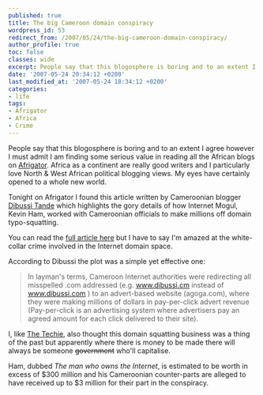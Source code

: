 ```yaml
---
published: true
title: The big Cameroon domain conspiracy
wordpress_id: 53
redirect_from: /2007/05/24/the-big-cameroon-domain-conspiracy/
author_profile: true
toc: false
classes: wide
excerpt: People say that this blogosphere is boring and to an extent I agree however I must admit I am finding some serious value in reading all the African blogs on Afrigator.
date: '2007-05-24 20:34:12 +0200'
last_modified_at: '2007-05-24 18:34:12 +0200'
categories:
- life
tags:
- Afrigator
- Africa
- Crime
---
```

People say that this blogosphere is boring and to an extent I agree however I must admit I am finding some serious value in reading all the African blogs on <a href="http://afrigator.com">Afrigator</a>. Africa as a continent are really good writers and I particularly love North & West African political blogging views. My eyes have certainly opened to a whole new world.

Tonight on Afrigator I found this article written by Cameroonian blogger <a href="http://www.dibussi.com/">Dibussi Tande</a> which highlights the gory details of how Internet Mogul, Kevin Ham, worked with Cameroonian officials to make millions off domain typo-squatting. 

You can read the <a href="http://www.dibussi.com/2007/05/how_cameroon_au.html">full article here</a> but I have to say I'm amazed at the white-collar crime involved in the Internet domain space. 

According to Dibussi the plot was a simple yet effective one:

>In layman's terms, Cameroon Internet authorities were redirecting all misspelled .com addressed (e.g. www.dibussi.cm instead of www.dibussi.com ) to an advert-based website (agoga.com), where they were making millions of dollars in pay-per-click advert revenue (Pay-per-click is an advertising system where advertisers pay an agreed amount for each click delivered to their site).

I, like <a href="http://thetechie.co.za/?p=5">The Techie</a>, also thought this domain squatting business was a thing of the past but apparently where there is money to be made there will always be someone <strike>government</strike> who'll capitalise.

Ham, dubbed <em>The man who owns the Internet</em>, is estimated to be worth in excess of $300 million and his Cameroonian counter-parts are alleged to have received up to $3 million for their part in the conspiracy.
